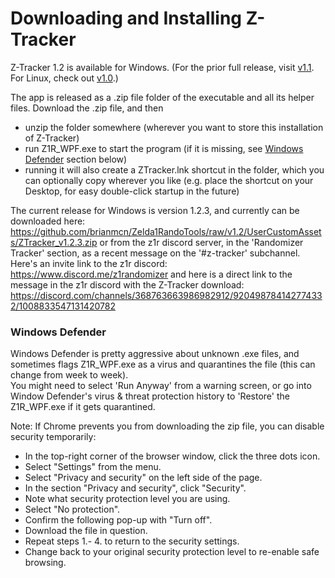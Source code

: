 # Downloading and Installing Z-Tracker

Z-Tracker 1.2 is available for Windows.  (For the prior full release, visit [v1.1](https://github.com/brianmcn/Zelda1RandoTools/blob/v1.1/doc/TOC.md).  For Linux, check out [v1.0](https://github.com/brianmcn/Zelda1RandoTools/blob/v1.0/doc/TOC.md).)

The app is released as a .zip file folder of the executable and all its helper files.  Download the .zip file, and then

 - unzip the folder somewhere (wherever you want to store this installation of Z-Tracker)
 - run Z1R_WPF.exe to start the program (if it is missing, see [Windows Defender](#defender) section below)
 - running it will also create a ZTracker.lnk shortcut in the folder, which you can optionally copy wherever you like (e.g. place the shortcut on your Desktop, for easy double-click startup in the future)

The current release for Windows is version 1.2.3, and currently can be downloaded here: https://github.com/brianmcn/Zelda1RandoTools/raw/v1.2/UserCustomAssets/ZTracker_v1.2.3.zip
or from the z1r discord server, in the 'Randomizer Tracker' section, as a recent message on the '#z-tracker' subchannel.  
Here's an invite link to the z1r discord: https://www.discord.me/z1randomizer
and here is a direct link to the message in the z1r discord with the Z-Tracker download: https://discord.com/channels/368763663986982912/920498784142774332/1008833547131420782

### <a id="defender"></a> Windows Defender

Windows Defender is pretty aggressive about unknown .exe files, and sometimes flags Z1R_WPF.exe as a virus and quarantines the file (this can change from week to week).  
You might need to select 'Run Anyway' from a warning screen, or go into Window Defender's virus & threat protection history to 'Restore' the Z1R_WPF.exe if it gets quarantined.

Note: If Chrome prevents you from downloading the zip file, you can disable security temporarily:
- In the top-right corner of the browser window, click the three dots icon.
- Select "Settings" from the menu.
- Select "Privacy and security" on the left side of the page.
- In the section "Privacy and security", click "Security".
- Note what security protection level you are using.
- Select "No protection".
- Confirm the following pop-up with "Turn off".
- Download the file in question.
- Repeat steps 1.- 4. to return to the security settings.
- Change back to your original security protection level to re-enable safe browsing.